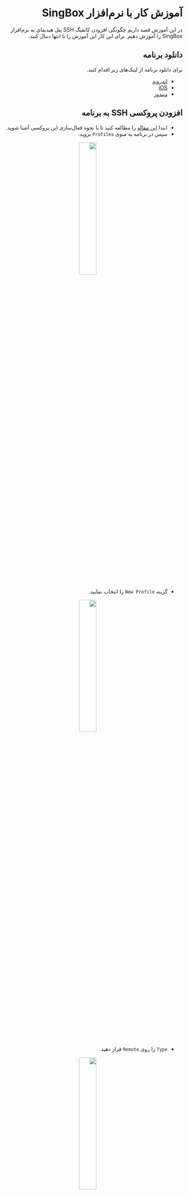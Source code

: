 <div dir="rtl" markdown="1">

# آموزش کار با نرم‌افزار SingBox

در این آموزش قصد داریم چگونگی افزودن کانفیگ SSH پنل هیدیفای به نرم‌افزار SingBox را آموزش دهیم. برای این کار این آموزش را تا انتها دنبال کنید.

## دانلود برنامه
برای دانلود برنامه از لینک‌های زیر اقدام کنید.

- [اندروید](https://install.appcenter.ms/users/nekohasekai/apps/sfa/distribution_groups/publictest)
- [iOS](https://apps.apple.com/us/app/sing-box/id6451272673)
- [ویندوز](https://github.com/yebekhe/SingBox-UI)

## افزودن پروکسی SSH به برنامه
- ابتدا [این مقاله](/manager/wiki/%D8%AA%D9%86%D8%B8%DB%8C%D9%85-%D9%BE%D8%B1%D9%88%DA%A9%D8%B3%DB%8C-SSH-%D8%AF%D8%B1-%D9%BE%D9%86%D9%84-%D9%87%DB%8C%D8%AF%DB%8C%D9%81%D8%A7%DB%8C) را مطالعه کنید تا با نحوه فعال‌سازی این پروکسی آشنا شوید.
- سپس در برنامه به منوی `Profiles` بروید.

<div align=center markdown=1>
<img width=30% src="https://github.com/hiddify/hiddify-config/assets/125398461/816fbc46-21c2-4109-b2c9-3d9529a5a0ce" />

</div>

- گزینه `New Profile` را انتخاب نمایید.

<div align=center markdown=1>
<img width=30% src="https://github.com/hiddify/hiddify-config/assets/125398461/b9651f36-24db-437e-9a7d-80c2d4a7622a" />

</div>

- `Type` را روی `Remote` قرار دهید.

<div align=center markdown=1>
<img width=30% src="https://github.com/hiddify/hiddify-config/assets/125398461/e68609dd-d294-44cf-8404-7f6e7091d61e" />


</div>

- حالا در فیلد `Name` یک اسم دلخواه قرار دهید و لینک مربوط به کانفیگ را که از پنل خود کپی کرده‌اید در فیلد `URL` قرار دهید و `Create` را بزنید.

<div align=center markdown=1>
<img width=30% src="https://github.com/hiddify/hiddify-config/assets/125398461/603f8676-b0cf-4e0d-b31a-b272bd6adc03" />

</div>

- سپس پروفایل در لیست پروفایل‌های برنامه اضافه می‌شود.

<div align=center markdown=1>
<img width=30% src="https://github.com/hiddify/hiddify-config/assets/125398461/8a27f295-0f46-4655-9c28-bd6acd82c6e0" />

</div>

## اتصال به پروکسی SSH
برای اتصال به منوی `Dashboard` بروید و پروفایل مورد نظر را انتخاب نمایید و با استفاده از دکمه `Enabled` آن را فعال کنید.

<div align=center markdown=1>
<img width=30% src="https://github.com/hiddify/hiddify-config/assets/125398461/8d911472-b2b4-4fb9-a36b-5e22cca273db" />

</div>

کار تمام است.

